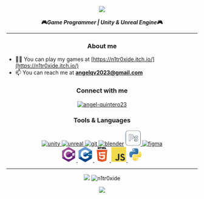 <p align="center"> 
    <img src="https://capsule-render.vercel.app/api?type=waving&color=0:7ea3fb,100:ef6ec1&height=150&section=header&text=Angel%20Quintero&fontSize=60&fontColor=FFFFFF&font=Sans-serif"/>
</p>
<p align="center">
  <strong>🎮<em>Game Programmer | Unity & Unreal Engine</em>🎮</strong>
</p>
<hr>

<h3 align="center">About me</h3>

- 👨‍💻 You can play my games at [https://n1tr0xide.itch.io/](https://n1tr0xide.itch.io/)
- 📫 You can reach me at **angelqv2023@gmail.com**

<h3 align="center">Connect with me</h3>
<p align="center">
<a href="https://linkedin.com/in/angel-quintero23">
  <img align="center" src="https://raw.githubusercontent.com/rahuldkjain/github-profile-readme-generator/master/src/images/icons/Social/linked-in-alt.svg" alt="angel-quintero23" height="30" width="40"/>
</a>
</p>

<h3 align="center">Tools & Languages</h3>
<p align="center">
    <!--Tools-->
    <a href="https://unity.com/" target="_blank" rel="noreferrer"> <img src="https://www.vectorlogo.zone/logos/unity3d/unity3d-icon.svg" alt="unity" width="40" height="40"/> </a> 
    <a href="https://unrealengine.com/" target="_blank" rel="noreferrer"> <img src="https://raw.githubusercontent.com/kenangundogan/fontisto/036b7eca71aab1bef8e6a0518f7329f13ed62f6b/icons/svg/brand/unreal-engine.svg" alt="unreal" width="40" height="40"/> </a> 
    <a href="https://git-scm.com/" target="_blank" rel="noreferrer"> <img src="https://www.vectorlogo.zone/logos/git-scm/git-scm-icon.svg" alt="git" width="40" height="40"/> </a> 
    <a href="https://www.blender.org/" target="_blank" rel="noreferrer"> <img src="https://download.blender.org/branding/community/blender_community_badge_white.svg" alt="blender" width="40" height="40"/></a> 
    <a href="https://www.photoshop.com/en" target="_blank" rel="noreferrer"> <img src="https://raw.githubusercontent.com/devicons/devicon/master/icons/photoshop/photoshop-line.svg" alt="photoshop" width="40" height="40"/> </a> 
    <a href="https://www.figma.com/" target="_blank" rel="noreferrer"> <img src="https://www.vectorlogo.zone/logos/figma/figma-icon.svg" alt="figma" width="40" height="40"/> </a> 
    <br> <!--Languages-->
    <a href="https://www.w3schools.com/cs/" target="_blank" rel="noreferrer"> <img src="https://raw.githubusercontent.com/devicons/devicon/master/icons/csharp/csharp-original.svg" alt="csharp" width="40" height="40"/> </a> 
    <a href="https://www.w3schools.com/cpp/" target="_blank" rel="noreferrer"> <img src="https://raw.githubusercontent.com/devicons/devicon/master/icons/cplusplus/cplusplus-original.svg" alt="cplusplus" width="40" height="40"/> </a>
    <a href="https://www.w3.org/html/" target="_blank" rel="noreferrer"> <img src="https://raw.githubusercontent.com/devicons/devicon/master/icons/html5/html5-original-wordmark.svg" alt="html5" width="40" height="40"/> </a>
    <a href="https://developer.mozilla.org/en-US/docs/Web/JavaScript" target="_blank" rel="noreferrer"> <img src="https://raw.githubusercontent.com/devicons/devicon/master/icons/javascript/javascript-original.svg" alt="javascript" width="40" height="40"/> </a>
    <a href="https://www.python.org" target="_blank" rel="noreferrer"> <img src="https://raw.githubusercontent.com/devicons/devicon/master/icons/python/python-original.svg" alt="python" width="40" height="40"/> </a>
</p>

<hr> <!--Stats-->
<p align="center">
    <picture>
    <source srcset="https://github-readme-stats.vercel.app/api?username=n1tr0xide&show_icons=true&icon_color=7ea3fb&text_color=ffffff&theme=transparent" media="(prefers-color-scheme: dark)" height="190px"/>
    <source srcset="https://github-readme-stats.vercel.app/api?username=n1tr0xide&show_icons=true&theme=swift" media="(prefers-color-scheme: light), (prefers-color-scheme: no-preference)" height="190px"/>
    <img height="190px" src="https://github-readme-stats.vercel.app/api?username=n1tr0xide&show_icons=true"/>
    </picture>
    <picture>
    <source srcset="https://github-readme-stats.vercel.app/api/top-langs?username=n1tr0xide&show_icons=true&text_color=ffffff&theme=transparent&locale=en&layout=compact" alt="n1tr0xide" media="(prefers-color-scheme: dark)" height="190px"/>
    <source srcset="https://github-readme-stats.vercel.app/api/top-langs?username=n1tr0xide&show_icons=true&theme=swift"&locale=en&layout=compact" alt="n1tr0xide" media="(prefers-color-scheme: light), (prefers-color-scheme: no-preference)" height="190px"/>
    <img height="190px" src="https://github-readme-stats.vercel.app/api/top-langs?username=n1tr0xide&show_icons=true&locale=en&layout=compact" alt="n1tr0xide"/>
    </picture>
</p>

<p align="center"> <!--Footer-->
  <img src="https://capsule-render.vercel.app/api?type=waving&&color=0:7ea3fb,100:ef6ec1&height=100&section=footer"/>
</p>
